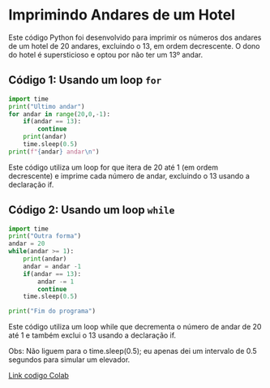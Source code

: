 # Imprimindo Andares de um Hotel

Este código Python foi desenvolvido para imprimir os números dos andares de um hotel de 20 andares, excluindo o 13, em ordem decrescente. O dono do hotel é supersticioso e optou por não ter um 13º andar.

## Código 1: Usando um loop `for`

```python
import time
print("Ultimo andar")
for andar in range(20,0,-1):
    if(andar == 13):
        continue
    print(andar)
    time.sleep(0.5)
print(f"{andar} andar\n")
```
Este código utiliza um loop for que itera de 20 até 1 (em ordem decrescente) e imprime cada número de andar, excluindo o 13 usando a declaração if.

## Código 2: Usando um loop `while`

```python
import time
print("Outra forma")
andar = 20
while(andar >= 1): 
    print(andar)
    andar = andar -1
    if(andar == 13):
        andar -= 1
        continue
    time.sleep(0.5)

print("Fim do programa")
```
Este código utiliza um loop while que decrementa o número de andar de 20 até 1 e também exclui o 13 usando a declaração if.

Obs: Não liguem para o time.sleep(0.5); eu apenas dei um intervalo de 0.5 segundos para simular um elevador.

[Link codigo Colab](https://colab.research.google.com/drive/1DjVXFsk8T6C1p4KB_fbRBNJ5nFNlnDQK?usp=sharing)
[]()